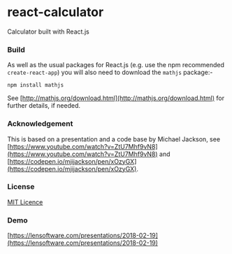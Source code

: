 # react-calculator
Calculator built with React.js

### Build

As well as the usual packages for React.js (e.g. use the npm recommended `create-react-app`) you will also need to download the `mathjs` package:-

```
npm install mathjs
```
See [http://mathjs.org/download.html](http://mathjs.org/download.html) for further details, if needed.

### Acknowledgement

This is based on a presentation and a code base by Michael Jackson, see [https://www.youtube.com/watch?v=ZtU7Mhf9vN8](https://www.youtube.com/watch?v=ZtU7Mhf9vN8) and [https://codepen.io/mjijackson/pen/xOzyGX](https://codepen.io/mjijackson/pen/xOzyGX).

### License

[MIT Licence](https://opensource.org/licenses/MIT)

### Demo

[https://lensoftware.com/presentations/2018-02-19](https://lensoftware.com/presentations/2018-02-19)
